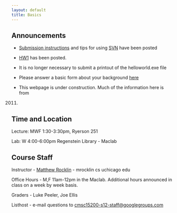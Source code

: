 ```yaml
---
layout: default
title: Basics
---
```


Announcements
-------------

* [Submission instructions](tips/submission.html) and tips for using [SVN](tips/svn.html) have been posted

* [HW1](assignments/hw1/index.html) has been posted. 

* It is no longer necessary to submit a printout of the helloworld.exe file

* Please answer a basic form about your background [here](tips/entry-form.html)

* This webpage is under construction. Much of the information here is from
2011.

Time and Location
-----------------

Lecture: MWF 1:30-3:30pm, Ryerson 251

Lab: W 4:00-6:00pm  Regenstein Library - Maclab

Course Staff
------------

Instructor - [Matthew Rocklin](http://matthewrocklin.com) - mrocklin cs uchicago edu

Office Hours - M,F 11am-12pm in the Maclab. Additional hours announced in class on a week by week basis. 

Graders - Luke Peeler, Joe Ellis 

Listhost - e-mail questions to cmsc15200-s12-staff@googlegroups.com
